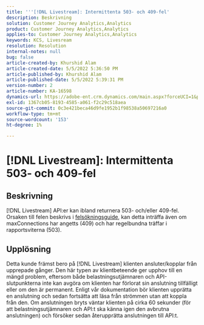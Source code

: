 ```yaml
---
title: '''[!DNL Livestream]: Intermittenta 503- och 409-fel'
description: Beskrivning
solution: Customer Journey Analytics,Analytics
product: Customer Journey Analytics,Analytics
applies-to: Customer Journey Analytics,Analytics
keywords: KCS, Livesream
resolution: Resolution
internal-notes: null
bug: false
article-created-by: Khurshid Alam
article-created-date: 5/5/2022 5:36:50 PM
article-published-by: Khurshid Alam
article-published-date: 5/5/2022 5:39:31 PM
version-number: 2
article-number: KA-16598
dynamics-url: https://adobe-ent.crm.dynamics.com/main.aspx?forceUCI=1&pagetype=entityrecord&etn=knowledgearticle&id=f02af4ec-99cc-ec11-a7b5-6045bd00dbbc
exl-id: 1367cb05-8193-4585-a061-f2c29c518aea
source-git-commit: 0c3e421beca46d9fe1952b1f98538a50697216a0
workflow-type: tm+mt
source-wordcount: '153'
ht-degree: 1%

---
```


# [!DNL Livestream]: Intermittenta 503- och 409-fel

## Beskrivning


[!DNL Livestream] API:er kan ibland returnera 503- och/eller 409-fel. Orsaken till felen beskrivs i [felsökningsguide](https://github.com/AdobeDocs/analytics-1.4-apis/blob/master/docs/live-stream-api/troubleshooting.md), kan detta inträffa även om maxConnections har angetts (409) och har regelbundna träffar i rapportsviterna (503).


## Upplösning


Detta kunde främst bero på [!DNL Livestream] klienten ansluter/kopplar från upprepade gånger. Den här typen av klientbeteende ger upphov till en mängd problem, eftersom både belastningsutjämnaren och API-slutpunkterna inte kan avgöra om klienten har förlorat sin anslutning tillfälligt eller om den är permanent. Enligt vår dokumentation bör klienten upprätta en anslutning och sedan fortsätta att läsa från strömmen utan att koppla från den. Om anslutningen bryts väntar klienten på cirka 60 sekunder (för att belastningsutjämnaren och API:t ska känna igen den avbrutna anslutningen) och försöker sedan återupprätta anslutningen till API:t.
